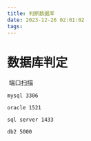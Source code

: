 ```yaml
---
title: 判断数据库
date: 2023-12-26 02:01:02
tags:
---
```


# 数据库判定

​	端口扫描

```
mysql 3306

oracle 1521

sql server 1433

db2 5000
```

<!--more-->
